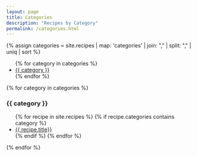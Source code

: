 ```yaml
---
layout: page
title: Categories
description: "Recipes by Category"
permalink: /categories.html
---
```


{% assign categories = site.recipes
		| map: 'categories'
		| join: ","
		| split: ","
		| uniq
		| sort %}

<ul class="entry-meta">
	{% for category in categories %}
		<li><a href="#{{ category }}" class="tag"><span class="term">{{ category }}</span></a></li>
	{% endfor %}
</ul>

{% for category in categories %}
<h3>{{ category }}</h3>
<ul>
	{% for recipe in site.recipes %}
		{% if recipe.categories contains category %}
			<li><a href="{{ recipe.url | relative_url }}">{{ recipe.title}}</a></li>
		{% endif %}
	{% endfor %}
</ul>
{% endfor %}
